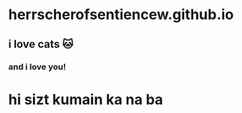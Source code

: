 # herrscherofsentiencew.github.io
## i love cats 🐱
### and i love you!
# **hi sizt kumain ka na ba**
